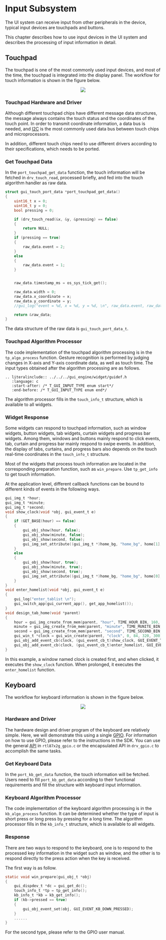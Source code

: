 # Input Subsystem

The UI system can receive input from other peripherals in the device, typical input devices are touchpads and buttons.

This chapter describes how to use input devices in the UI system and describes the processing of input information in detail.

## Touchpad

The touchpad is one of the most commonly used input devices, and most of the time, the touchpad is integrated into the display panel. The workflow for touch information is shown in the figure below.

<center><img src="https://foruda.gitee.com/images/1703054242639518699/13e78a92_9325830.png",alt="Touchpad Information Flow"/></center>

### Touchpad Hardware and Driver

Although different touchpad chips have different message data structures, the message always contains the touch status and the coordinates of the touch point. In order to transmit coordinate information, a data bus is needed, and [I2C](/Glossary.rst#term-I2C) is the most commonly used data bus between touch chips and microprocessors.

In addition, different touch chips need to use different drivers according to their specifications, which needs to be ported.

### Get Touchpad Data

In the `port_touchpad_get_data` function, the touch information will be fetched in `drv_touch_read`, processed briefly, and fed into the touch algorithm handler as raw data.


```C
struct gui_touch_port_data *port_touchpad_get_data()
{
    uint16_t x = 0;
    uint16_t y = 0;
    bool pressing = 0;

    if (drv_touch_read(&x, &y, &pressing) == false)
    {
        return NULL;
    }
    if (pressing == true)
    {
        raw_data.event = 2;
    }
    else
    {
        raw_data.event = 1;
    }


    raw_data.timestamp_ms = os_sys_tick_get();

    raw_data.width = 0;
    raw_data.x_coordinate = x;
    raw_data.y_coordinate = y;
    //gui_log("event = %d, x = %d, y = %d, \n", raw_data.event, raw_data.x_coordinate, raw_data.y_coordinate);

    return &raw_data;
}
```

The data structure of the raw data is `gui_touch_port_data_t`.

### Touchpad Algorithm Processor

The code implementation of the touchpad algorithm processing is in the `tp_algo_process` function. Gesture recognition is performed by judging changes in X-axis and Y-axis coordinate data, as well as touch time. The input types obtained after the algorithm processing are as follows.


```eval_rst
.. literalinclude:: ../../../gui_engine/widget/guidef.h
   :language: c
   :start-after: /* T_GUI_INPUT_TYPE enum start*/
   :end-before: /* T_GUI_INPUT_TYPE enum end*/
```

The algorithm processor fills in the `touch_info_t` structure, which is available to all widgets.

### Widget Response

Some widgets can respond to touchpad information, such as window widgets, button widgets, tab widgets, curtain widgets and progress bar widgets. Among them, windows and buttons mainly respond to click events, tab, curtain and progress bar mainly respond to swipe events. In addition, the display of tabs, curtains, and progress bars also depends on the touch real-time coordinates in the `touch_info_t` structure.

Most of the widgets that process touch information are located in the corresponding preparation function, such as `win_prepare`. Use `tp_get_info` to get touch information.

At the application level, different callback functions can be bound to different kinds of events in the following ways.

```C
gui_img_t *hour;
gui_img_t *minute;
gui_img_t *second;
void show_clock(void *obj, gui_event_t e)
{
    if (GET_BASE(hour) == false)
    {
        gui_obj_show(hour, false);
        gui_obj_show(minute, false);
        gui_obj_show(second, false);
        gui_img_set_attribute((gui_img_t *)home_bg, "home_bg", home[1], 0, 0);
    }
    else
    {
        gui_obj_show(hour, true);
        gui_obj_show(minute, true);
        gui_obj_show(second, true);
        gui_img_set_attribute((gui_img_t *)home_bg, "home_bg", home[0], 0, 0);
    }
}
void enter_homelist(void *obj, gui_event_t e)
{
    gui_log("enter_tablist \n");
    gui_switch_app(gui_current_app(), get_app_homelist());
}
void design_tab_home(void *parent)
{
    hour = gui_img_create_from_mem(parent, "hour", TIME_HOUR_BIN, 160, 192, 0, 0);
    minute = gui_img_create_from_mem(parent, "minute", TIME_MUNITE_BIN, 160, 192, 0, 0);
    second = gui_img_create_from_mem(parent, "second", TIME_SECOND_BIN, 160, 192, 0, 0);
    gui_win_t *clock = gui_win_create(parent, "clock", 0, 84, 320, 300);
    gui_obj_add_event_cb(clock, (gui_event_cb_t)show_clock, GUI_EVENT_TOUCH_CLICKED, NULL);
    gui_obj_add_event_cb(clock, (gui_event_cb_t)enter_homelist, GUI_EVENT_TOUCH_LONG, NULL);
}
```

In this example, a window named clock is created first, and when clicked, it executes the `show_clock` function. When prolonged, it executes the `enter_homelist` function.

## Keyboard

The workflow for keyboard information is shown in the figure below.

<center><img src="https://foruda.gitee.com/images/1703054218572846675/2cd18af7_9325830.png",alt="Keyboard Information Flow"/></center>

### Hardware and Driver

The hardware design and driver program of the keyboard are relatively simple. Here, we will demonstrate this using a single [GPIO](/Glossary.rst#term-GPIO). For information on how to use GPIO, please refer to the instructions in the SDK. You can use the general [API](/Glossary.rst#term-API) in `rtl87x2g_gpio.c` or the encapsulated API in `drv_gpio.c` to accomplish the same tasks.

### Get Keyboard Data

In the `port_kb_get_data` function, the touch information will be fetched. Users need to fill `port_kb_get_data` according to their functional requirements and fill the structure with keyboard input information.

### Keyboard Algorithm Processor

The code implementation of the keyboard algorithm processing is in the `kb_algo_process` function. It can be determined whether the type of input is short press or long press by pressing for a long time. The algorithm processor fills in the `kb_info_t` structure, which is available to all widgets.

### Response

There are two ways to respond to the keyboard, one is to respond to the processed key information in the widget such as window, and the other is to respond directly to the press action when the key is received.

The first way is as follow.

```c
static void win_prepare(gui_obj_t *obj)  
{  
    gui_dispdev_t *dc = gui_get_dc();  
    touch_info_t *tp = tp_get_info();  
    kb_info_t *kb = kb_get_info();  
    if (kb->pressed == true)  
    {  
        gui_obj_event_set(obj, GUI_EVENT_KB_DOWN_PRESSED);  
    }  
    ......
}  
```

For the second type, please refer to the GPIO user manual.
